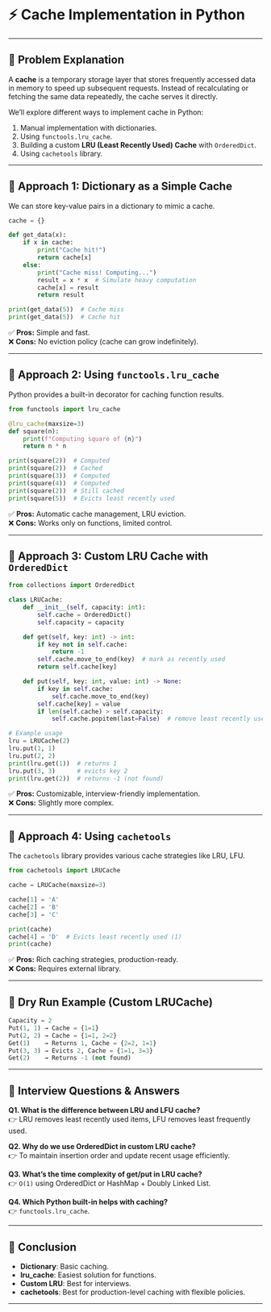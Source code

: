 # ⚡ Cache Implementation in Python

---

## 📘 Problem Explanation

A **cache** is a temporary storage layer that stores frequently accessed data in memory to speed up subsequent requests. Instead of recalculating or fetching the same data repeatedly, the cache serves it directly.

We’ll explore different ways to implement cache in Python:

1. Manual implementation with dictionaries.
2. Using `functools.lru_cache`.
3. Building a custom **LRU (Least Recently Used) Cache** with `OrderedDict`.
4. Using `cachetools` library.

---

## 🔹 Approach 1: Dictionary as a Simple Cache

We can store key-value pairs in a dictionary to mimic a cache.

```python
cache = {}

def get_data(x):
    if x in cache:
        print("Cache hit!")
        return cache[x]
    else:
        print("Cache miss! Computing...")
        result = x * x  # Simulate heavy computation
        cache[x] = result
        return result

print(get_data(5))  # Cache miss
print(get_data(5))  # Cache hit
```

✅ **Pros:** Simple and fast.\
❌ **Cons:** No eviction policy (cache can grow indefinitely).

---

## 🔹 Approach 2: Using `functools.lru_cache`

Python provides a built-in decorator for caching function results.

```python
from functools import lru_cache

@lru_cache(maxsize=3)
def square(n):
    print(f"Computing square of {n}")
    return n * n

print(square(2))  # Computed
print(square(2))  # Cached
print(square(3))  # Computed
print(square(4))  # Computed
print(square(2))  # Still cached
print(square(5))  # Evicts least recently used
```

✅ **Pros:** Automatic cache management, LRU eviction.\
❌ **Cons:** Works only on functions, limited control.

---

## 🔹 Approach 3: Custom LRU Cache with `OrderedDict`

```python
from collections import OrderedDict

class LRUCache:
    def __init__(self, capacity: int):
        self.cache = OrderedDict()
        self.capacity = capacity

    def get(self, key: int) -> int:
        if key not in self.cache:
            return -1
        self.cache.move_to_end(key)  # mark as recently used
        return self.cache[key]

    def put(self, key: int, value: int) -> None:
        if key in self.cache:
            self.cache.move_to_end(key)
        self.cache[key] = value
        if len(self.cache) > self.capacity:
            self.cache.popitem(last=False)  # remove least recently used

# Example usage
lru = LRUCache(2)
lru.put(1, 1)
lru.put(2, 2)
print(lru.get(1))  # returns 1
lru.put(3, 3)      # evicts key 2
print(lru.get(2))  # returns -1 (not found)
```

✅ **Pros:** Customizable, interview-friendly implementation.\
❌ **Cons:** Slightly more complex.

---

## 🔹 Approach 4: Using `cachetools`

The `cachetools` library provides various cache strategies like LRU, LFU.

```python
from cachetools import LRUCache

cache = LRUCache(maxsize=3)

cache[1] = 'A'
cache[2] = 'B'
cache[3] = 'C'

print(cache)
cache[4] = 'D'  # Evicts least recently used (1)
print(cache)
```

✅ **Pros:** Rich caching strategies, production-ready.\
❌ **Cons:** Requires external library.

---

## 🔹 Dry Run Example (Custom LRUCache)

```python
Capacity = 2
Put(1, 1) → Cache = {1=1}
Put(2, 2) → Cache = {1=1, 2=2}
Get(1)    → Returns 1, Cache = {2=2, 1=1}
Put(3, 3) → Evicts 2, Cache = {1=1, 3=3}
Get(2)    → Returns -1 (not found)
```

---

## 🔹 Interview Questions & Answers

**Q1. What is the difference between LRU and LFU cache?**\
👉 LRU removes least recently used items, LFU removes least frequently used.

**Q2. Why do we use OrderedDict in custom LRU cache?**\
👉 To maintain insertion order and update recent usage efficiently.

**Q3. What’s the time complexity of get/put in LRU cache?**\
👉 `O(1)` using OrderedDict or HashMap + Doubly Linked List.

**Q4. Which Python built-in helps with caching?**\
👉 `functools.lru_cache`.

---

## 🎯 Conclusion

- **Dictionary**: Basic caching.
- **lru\_cache**: Easiest solution for functions.
- **Custom LRU**: Best for interviews.
- **cachetools**: Best for production-level caching with flexible policies.

---


